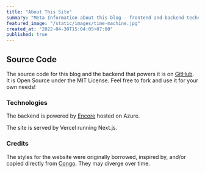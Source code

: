 ```yaml
---
title: "About This Site"
summary: "Meta Information about this blog - frontend and backend technologies."
featured_image: "/static/images/time-machine.jpg"
created_at: "2022-04-30T15:04:05+07:00"
published: true
---
```


## Source Code

The source code for this blog and the backend that powers it is on [GitHub](https://github.com/bketelsen/bkencore). It is Open Source under the MIT License. Feel free to fork and use it for your own needs!

### Technologies

The backend is powered by [Encore](https://encore.dev) hosted on Azure.

The site is served by Vercel running Next.js.

### Credits

The styles for the website were originally borrowed, inspired by, and/or copied directly from [Congo](https://jpanther.github.io/congo/). They may diverge over time.
